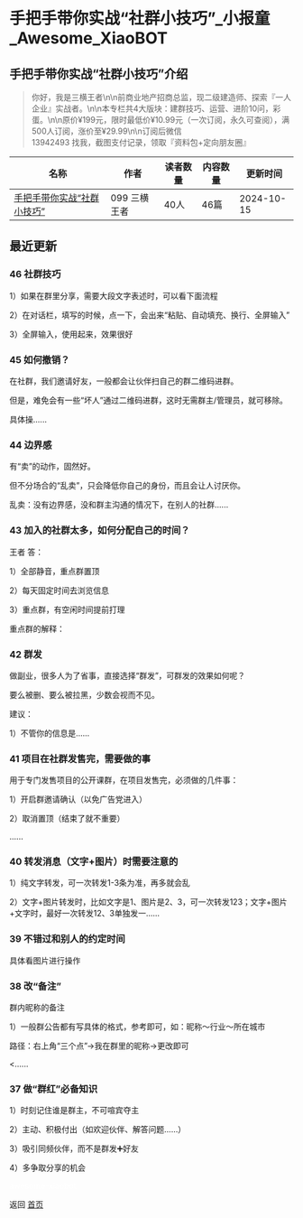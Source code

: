 # 手把手带你实战“社群小技巧”_小报童_Awesome_XiaoBOT

## 手把手带你实战“社群小技巧”介绍
> 你好，我是三横王者\n\n前商业地产招商总监，现二级建造师、探索『一人企业』实战者。\n\n本专栏共4大版块：建群技巧、运营、进阶10问，彩蛋。\n\n原价¥199元，限时最低价¥10.99元（一次订阅，永久可查阅），满500人订阅，涨价至¥29.99\n\n订阅后微信  
13942493 找我，截图支付记录，领取『资料包+定向朋友圈』  
  


|名称|作者|读者数量|内容数量|更新时间|
|---|---|---|---|---|
|[手把手带你实战“社群小技巧”](https://xiaobot.net/p/WZ099?refer=9c3f1c95-a052-465a-9902-f6d75080262a)|099   三横王者|40人|46篇|2024-10-15|

## 最近更新
### 46 社群技巧

1）如果在群里分享，需要大段文字表述时，可以看下面流程

2）在对话栏，填写的时候，点一下，会出来“粘贴、自动填充、换行、全屏输入”

3）全屏输入，使用起来，效果很好

### 45 如何撤销？

在社群，我们邀请好友，一般都会让伙伴扫自己的群二维码进群。

但是，难免会有一些“坏人”通过二维码进群，这时无需群主/管理员，就可移除。

具体操......

### 44 边界感

有“卖”的动作，固然好。

但不分场合的“乱卖”，只会降低你自己的身份，而且会让人讨厌你。

乱卖：没有边界感，没和群主沟通的情况下，在别人的社群......

### 43 加入的社群太多，如何分配自己的时间？

王者 答：

1）全部静音，重点群置顶

2）每天固定时间去浏览信息

3）重点群，有空闲时间提前打理

重点群的解释：

### 42 群发

做副业，很多人为了省事，直接选择“群发”，可群发的效果如何呢？

要么被删、要么被拉黑，少数会视而不见。

建议：

1）不管你的信息是......

### 41 项目在社群发售完，需要做的事

用于专门发售项目的公开课群，在项目发售完，必须做的几件事：

1）开启群邀请确认（以免广告党进入）

2）取消置顶（结束了就不重要）

......

### 40 转发消息（文字+图片）时需要注意的

1）纯文字转发，可一次转发1-3条为准，再多就会乱

2）文字+图片转发时，比如文字是1、图片是2、3，可一次转发123；文字+图片+文字时，最好一次转发12、3单独发一......

### 39 不错过和别人的约定时间

具体看图片进行操作

### 38 改“备注”

群内昵称的备注

1）一般群公告都有写具体的格式，参考即可，如：昵称～行业～所在城市

路径：右上角“三个点”→我在群里的昵称→更改即可

<......

### 37 做“群红”必备知识

1）时刻记住谁是群主，不可喧宾夺主

2）主动、积极付出（如欢迎伙伴、解答问题……）

3）吸引同频伙伴，而不是群发➕好友

4）多争取分享的机会


<a href="https://github.com/Reno9527/awesome-xiaobot" style="color: white; text-decoration: none;">awesome-xiaobot</a>

返回 [首页](../README.md)
